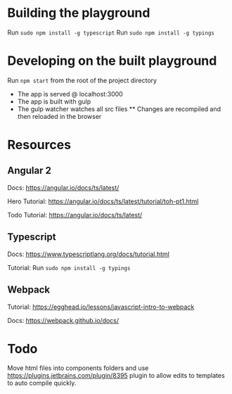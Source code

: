 # Building the playground
Run `sudo npm install -g typescript`
Run `sudo npm install -g typings`

# Developing on the built playground
Run `npm start` from the root of the project directory
* The app is served @ localhost:3000
* The app is built with gulp
* The gulp watcher watches all src files
** Changes are recompiled and then reloaded in the browser


# Resources
## Angular 2
Docs: https://angular.io/docs/ts/latest/

Hero Tutorial: https://angular.io/docs/ts/latest/tutorial/toh-pt1.html

Todo Tutorial: https://angular.io/docs/ts/latest/

## Typescript
Docs: https://www.typescriptlang.org/docs/tutorial.html

Tutorial: Run `sudo npm install -g typings`

## Webpack
Tutorial: https://egghead.io/lessons/javascript-intro-to-webpack

Docs: https://webpack.github.io/docs/

# Todo
Move html files into components folders and use https://plugins.jetbrains.com/plugin/8395 plugin
to allow edits to templates to auto compile quickly.